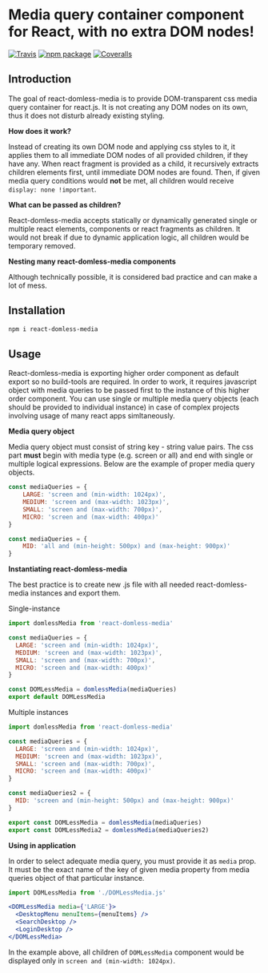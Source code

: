 # Media query container component for React, with no extra DOM nodes!

[![Travis][build-badge]][build]
[![npm package][npm-badge]][npm]
[![Coveralls][coveralls-badge]][coveralls]

[build-badge]: https://img.shields.io/travis/user/repo/master.png?style=flat-square
[build]: https://travis-ci.org/user/repo

[npm-badge]: https://img.shields.io/npm/v/npm-package.png?style=flat-square
[npm]: https://www.npmjs.org/package/npm-package

[coveralls-badge]: https://img.shields.io/coveralls/user/repo/master.png?style=flat-square
[coveralls]: https://coveralls.io/github/user/repo

## Introduction

The goal of react-domless-media is to provide DOM-transparent css media query container for react.js. It is not creating any DOM nodes on its own, thus it does not disturb already existing styling.

**How does it work?**

Instead of creating its own DOM node and applying css styles to it, it applies them to all immediate DOM nodes of all provided children, if they have any. When react fragment is provided as a child, it recursively extracts children elements first, until immediate DOM nodes are found. Then, if given media query conditions would **not** be met, all children would receive `display: none !important`.

**What can be passed as children?**

React-domless-media accepts statically or dynamically generated single or multiple react elements, components or react fragments as children. It would not break if due to dynamic application logic, all children would be temporary removed.

**Nesting many react-domless-media components**

Although technically possible, it is considered bad practice and can make a lot of mess.

## Installation

```bash
npm i react-domless-media
```

## Usage

React-domless-media is exporting higher order component as default export so no build-tools are required. In order to work, it requires javascript object with media queries to be passed first to the instance of this higher order component. You can use single or multiple media query objects (each should be provided to individual instance) in case of complex projects involving usage of many react apps simltaneously.

**Media query object**

Media query object must consist of string key - string value pairs. The css part **must** begin with media type (e.g. screen or all) and end with single or multiple logical expressions. Below are the example of proper media query objects.

```javascript
const mediaQueries = {
	LARGE: 'screen and (min-width: 1024px)',
	MEDIUM: 'screen and (max-width: 1023px)',
	SMALL: 'screen and (max-width: 700px)',
	MICRO: 'screen and (max-width: 400px)'
}
```

```javascript
const mediaQueries = {
	MID: 'all and (min-height: 500px) and (max-height: 900px)'
}
```

**Instantiating react-domless-media**

The best practice is to create new .js file with all needed react-domless-media instances and export them.

Single-instance
```javascript
import domlessMedia from 'react-domless-media'

const mediaQueries = {
  LARGE: 'screen and (min-width: 1024px)',
  MEDIUM: 'screen and (max-width: 1023px)',
  SMALL: 'screen and (max-width: 700px)',
  MICRO: 'screen and (max-width: 400px)'
}

const DOMLessMedia = domlessMedia(mediaQueries)
export default DOMLessMedia
```

Multiple instances
```javascript
import domlessMedia from 'react-domless-media'

const mediaQueries = {
  LARGE: 'screen and (min-width: 1024px)',
  MEDIUM: 'screen and (max-width: 1023px)',
  SMALL: 'screen and (max-width: 700px)',
  MICRO: 'screen and (max-width: 400px)'
}

const mediaQueries2 = {
  MID: 'screen and (min-height: 500px) and (max-height: 900px)'
}

export const DOMLessMedia = domlessMedia(mediaQueries)
export const DOMLessMedia2 = domlessMedia(mediaQueries2)
```

**Using in application**

In order to select adequate media query, you must provide it as `media` prop. It must be the exact name of the key of given media property from media queries object of that particular instance.

```jsx
import DOMLessMedia from './DOMLessMedia.js'

<DOMLessMedia media={'LARGE'}>
  <DesktopMenu menuItems={menuItems} />
  <SearchDesktop />
  <LoginDesktop />
</DOMLessMedia>
```
In the example above, all children of `DOMLessMedia` component would be displayed only in `screen and (min-width: 1024px)`.